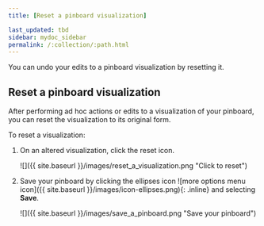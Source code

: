 ```yaml
---
title: [Reset a pinboard visualization]

last_updated: tbd
sidebar: mydoc_sidebar
permalink: /:collection/:path.html
---
```

You can undo your edits to a pinboard visualization by resetting it.

## Reset a pinboard visualization

After performing ad hoc actions or edits to a visualization of your pinboard, you can reset the visualization to its original form.

To reset a visualization:

1. On an altered visualization, click the reset icon.

     ![]({{ site.baseurl }}/images/reset_a_visualization.png "Click to reset")

2. Save your pinboard by clicking the ellipses icon ![more options menu icon]({{ site.baseurl }}/images/icon-ellipses.png){: .inline} and selecting **Save**.

     ![]({{ site.baseurl }}/images/save_a_pinboard.png "Save your pinboard")
